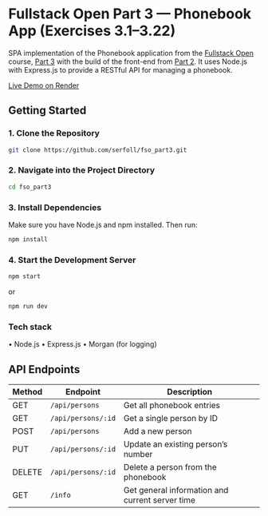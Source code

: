 # Fullstack Open Part 3 — Phonebook App (Exercises 3.1–3.22)

 SPA implementation of the Phonebook application from the [Fullstack Open](https://fullstackopen.com/en/) course, [Part 3](https://fullstackopen.com/en/part3/) with the build of the front-end from [Part 2](https://fullstackopen.com/en/part2/). It uses Node.js with Express.js to provide a RESTful API for managing a phonebook.

[Live Demo on Render](https://fso-part3-ii1w.onrender.com)

## Getting Started

### 1. Clone the Repository
```bash
git clone https://github.com/serfoll/fso_part3.git
```
### 2. Navigate into the Project Directory
```bash
cd fso_part3
```
### 3. Install Dependencies
Make sure you have Node.js and npm installed. Then run:
```bash
npm install
```
### 4. Start the Development Server
```bash
npm start
```
or
```bash
npm run dev
```

### Tech stack
•	Node.js
•	Express.js
•	Morgan (for logging)

## API Endpoints

| Method | Endpoint           | Description                                     |
|--------|--------------------|-------------------------------------------------|
| GET    | `/api/persons`     | Get all phonebook entries                       |
| GET    | `/api/persons/:id` | Get a single person by ID                       |
| POST   | `/api/persons`     | Add a new person                                |
| PUT    | `/api/persons/:id` | Update an existing person’s number              |
| DELETE | `/api/persons/:id` | Delete a person from the phonebook              |
| GET    | `/info`            | Get general information and current server time |
